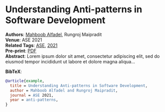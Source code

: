 # Understanding Anti-patterns in Software Development


**Authors**: [Mahboob Alfadel](../members/shanemcintosh.qmd), Rungroj
Maipradit  
**Venue**: ASE 2021  
**Related Tags**: [ASE](../list.qmd#category=anti-patterns),
[2021](../list.qmd#category=software+quality)  
**Pre-print**: [PDF](../pdfs/tse2024_xu.pdf)  
**Abstract**: Lorem ipsum dolor sit amet, consectetur adipiscing elit,
sed do eiusmod tempor incididunt ut labore et dolore magna aliqua…

**BibTeX**:

``` bibtex
@article{example,
  title = Understanding Anti-patterns in Software Development,
  author = Mahboob Alfadel and Rungroj Maipradit,
  journal = ASE 2021,
  year = anti-patterns,
}
```
